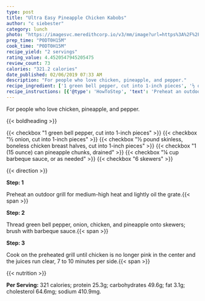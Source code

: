 ```yaml
---
type: post
title: "Ultra Easy Pineapple Chicken Kabobs"
author: "c siebester"
category: lunch
photo: "https://imagesvc.meredithcorp.io/v3/mm/image?url=https%3A%2F%2Fcf-images.us-east-1.prod.boltdns.net%2Fv1%2Fstatic%2F1033249144001%2Fac34b2e1-bd78-4429-be39-65561ba07e98%2F5d78af80-115c-4f08-9647-a5353f7c0d8f%2F1280x720%2Fmatch%2Fimage.jpg"
prep_time: "P0DT0H15M"
cook_time: "P0DT0H15M"
recipe_yield: "2 servings"
rating_value: 4.4520547945205475
review_count: 73
calories: "321.2 calories"
date_published: 02/06/2019 07:33 AM
description: "For people who love chicken, pineapple, and pepper."
recipe_ingredient: ['1 green bell pepper, cut into 1-inch pieces', '½ onion, cut into 1-inch pieces', '½ pound skinless, boneless chicken breast halves, cut into 1-inch pieces', '1 (15 ounce) can pineapple chunks, drained', '¼ cup barbeque sauce, or as needed', '6 skewers']
recipe_instructions: [{'@type': 'HowToStep', 'text': 'Preheat an outdoor grill for medium-high heat and lightly oil the grate.\n'}, {'@type': 'HowToStep', 'text': 'Thread green bell pepper, onion, chicken, and pineapple onto skewers; brush with barbeque sauce.\n'}, {'@type': 'HowToStep', 'text': 'Cook on the preheated grill until chicken is no longer pink in the center and the juices run clear, 7 to 10 minutes per side.\n'}]
---
```


For people who love chicken, pineapple, and pepper. 

{{< boldheading >}}

{{< checkbox "1  green bell pepper, cut into 1-inch pieces" >}}
{{< checkbox "½  onion, cut into 1-inch pieces" >}}
{{< checkbox "½ pound skinless, boneless chicken breast halves, cut into 1-inch pieces" >}}
{{< checkbox "1 (15 ounce) can pineapple chunks, drained" >}}
{{< checkbox "¼ cup barbeque sauce, or as needed" >}}
{{< checkbox "6  skewers" >}}


{{< direction >}}

**Step: 1**

Preheat an outdoor grill for medium-high heat and lightly oil the grate.{{< span >}}

**Step: 2**

Thread green bell pepper, onion, chicken, and pineapple onto skewers; brush with barbeque sauce.{{< span >}}

**Step: 3**

Cook on the preheated grill until chicken is no longer pink in the center and the juices run clear, 7 to 10 minutes per side.{{< span >}}

{{< nutrition >}}

**Per Serving:** 321 calories; protein 25.3g; carbohydrates 49.6g; fat 3.1g; cholesterol 64.6mg; sodium 410.9mg.